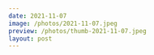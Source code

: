 ```yaml
---
date: 2021-11-07
image: /photos/2021-11-07.jpeg
preview: /photos/thumb-2021-11-07.jpeg
layout: post
---
```



